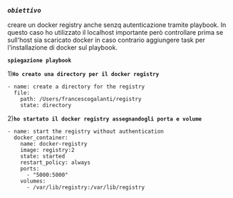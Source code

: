  ### *`obiettivo`*
creare un docker registry anche senzq autenticazione tramite playbook.
In questo caso ho utilizzato il localhost importante però controllare prima se sull'host sia scaricato docker in caso contrario aggiungere task per l'installazione di docker sul playbook.

**`spiegazione playbook`**

1)**`Ho creato una directory per il docker registry`**

    - name: create a directory for the registry
      file:
        path: /Users/francescogalanti/registry
        state: directory
2)**`ho startato il docker registry assegnandogli porta e volume`**

    - name: start the registry without authentication
      docker_container:
        name: docker-registry
        image: registry:2
        state: started
        restart_policy: always
        ports:
          - "5000:5000"
        volumes: 
          - /var/lib/registry:/var/lib/registry



